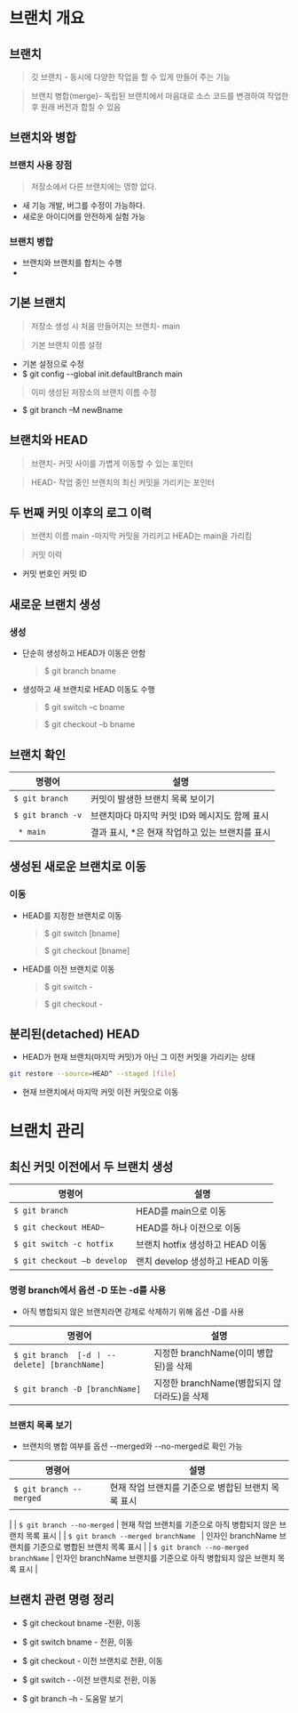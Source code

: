 # 브랜치 개요
## 브랜치
> 깃 브랜치 - 동시에 다양한 작업을 할 수 있게 만들어 주는 기능

>브랜치 병합(merge)- 독립된 브랜치에서 마음대로 소스 코드를 변경하여 작업한 후 원래 버전과 합칠 수 있음

## 브랜치와 병합
### 브랜치 사용 장점
>저장소에서 다른 브랜치에는 영향 없다.
-  새 기능 개발, 버그를 수정이 가능하다.
- 새로운 아이디어를 안전하게 실험 가능

### 브랜치 병합
- 브랜치와 브랜치를 합치는 수행
- 

## 기본 브랜치
>저장소 생성 시 처음 만들어지는 브랜치- main

>기본 브랜치 이름 설정
- 기본 설정으로 수정
- $ git config --global init.defaultBranch main 

> 이미 생성된 저장소의 브랜치 이름 수정
- $ git branch –M newBname

## 브랜치와 HEAD
>브랜치- 커밋 사이를 가볍게 이동할 수 있는 포인터

> HEAD- 작업 중인 브랜치의 최신 커밋을 가리키는 포인터

## 두 번째 커밋 이후의 로그 이력
> 브랜치 이름 main
-마지막 커밋을 가리키고 HEAD는 main을 가리킴

>커밋 이력
- 커밋 번호인 커밋 ID

## 새로운 브랜치 생성
### 생성
- 단순히 생성하고 HEAD가 이동은 안함

    > $ git branch bname

- 생성하고 새 브랜치로 HEAD 이동도 수행

    > $ git switch –c bname

    > $ git checkout –b bname
## 브랜치 확인
| 명령어                                  | 설명                                     |
|-----------------------------------------|------------------------------------------|
| `$ git branch `    | 커밋이 발생한 브랜치 목록 보이기 |
| `$ git branch -v`  | 브랜치마다 마지막 커밋 ID와 메시지도 함께 표시    |
| ` * main`  | 결과 표시,  *은 현재 작업하고 있는 브랜치를 표시   |

## 생성된 새로운 브랜치로 이동
### 이동
- HEAD를 지정한 브랜치로 이동

    > $ git switch [bname]

    > $ git checkout [bname]


- HEAD를 이전 브랜치로 이동

    > $ git switch -

    > $ git checkout -


## 분리된(detached) HEAD
- HEAD가 현재 브랜치(마지막 커밋)가 아닌 그 이전 커밋을 가리키는 상태

```bash
git restore --source=HEAD^ --staged [file]
```
- 현재 브랜치에서 마지막 커밋 이전 커밋으로 이동
# 브랜치 관리

## 최신 커밋 이전에서 두 브랜치 생성
| 명령어                                  | 설명                                     |
|-----------------------------------------|------------------------------------------|
| `$ git branch `    | HEAD를 main으로 이동 |
| `$ git checkout HEAD~`  | HEAD를 하나 이전으로 이동    |
| `$ git switch -c hotfix`  | 브랜치 hotfix 생성하고 HEAD 이동   |
| `$ git checkout –b develop`  | 랜치 develop 생성하고 HEAD 이동  |

### 명령 branch에서 옵션 -D 또는 -d를 사용
- 아직 병합되지 않은 브랜치라면 강제로 삭제하기 위해 옵션 -D를 사용

| 명령어                                  | 설명                                     |
|-----------------------------------------|------------------------------------------|
| `$ git branch  [-d ㅣ --delete] [branchName]`    |  지정한 branchName(이미 병합된)을 삭제 |
| `$ git branch -D [branchName] `  | 지정한 branchName(병합되지 않더라도)을 삭제    |

### 브랜치 목록 보기
- 브랜치의 병합 여부를 옵션 --merged와 --no-merged로 확인 가능

| 명령어                                  | 설명                                     |
|-----------------------------------------|------------------------------------------|
| `$ git branch --merged`    | 현재 작업 브랜치를 기준으로 병합된 브랜치 목록 표시
 |
| `$ git branch --no-merged`  | 현재 작업 브랜치를 기준으로 아직 병합되지 않은 브랜치 목록 표시    |
| `$ git branch --merged branchName `    | 인자인 branchName 브랜치를 기준으로 병합된 브랜치 목록 표시 |
| `$ git branch --no-merged branchName`  |  인자인 branchName 브랜치를 기준으로 아직 병합되지 않은 브랜치 목록 표시   |


## 브랜치 관련 명령 정리
- $ git checkout bname -전환, 이동

- $ git switch bname - 전환, 이동
- $ git checkout - 이전 브랜치로 전환, 이동
- $ git switch - -이전 브랜치로 전환, 이동
- $ git branch –h - 도움말 보기